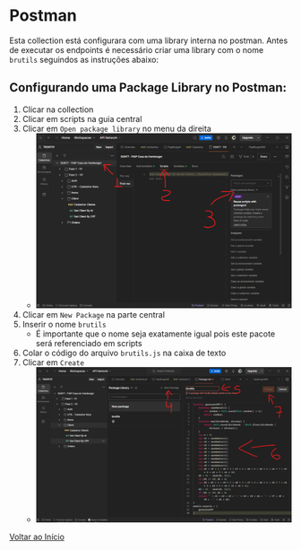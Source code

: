 # Postman

Esta collection está configurara com uma library interna no postman. Antes de executar os endpoints é necessário criar uma library com o nome `brutils` seguindos as instruções abaixo:

## Configurando uma Package Library no Postman:

1. Clicar na collection
2. Clicar em scripts na guia central
3. Clicar em `Open package library` no menu da direita
   - ![Abrir Package Library](postman-lib-1.png)
4. Clicar em `New Package` na parte central
5. Inserir o nome `brutils`
   - É importante que o nome seja exatamente igual pois este pacote será referenciado em scripts
6. Colar o código do arquivo `brutils.js` na caixa de texto
7. Clicar em `Create`
   - ![Criar Library](postman-lib-2.png)

[Voltar ao Início](../../README.md)
